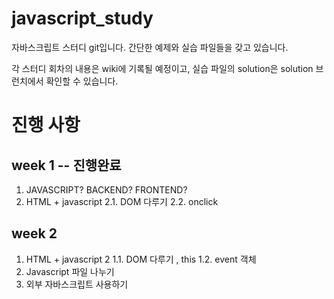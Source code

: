 # javascript_study

자바스크립트 스터디 git입니다. 
간단한 예제와 실습 파일들을 갖고 있습니다. 

각 스터디 회차의 내용은 wiki에 기록될 예정이고,
실습 파일의 solution은 solution 브런치에서 확인할 수 있습니다. 

# 진행 사항 
## week 1  -- 진행완료
1. JAVASCRIPT? BACKEND? FRONTEND? 
2. HTML + javascript
2.1. DOM 다루기
2.2. onclick

## week 2  
1. HTML + javascript 2
1.1. DOM 다루기 , this
1.2. event 객체
2. Javascript 파일 나누기
3. 외부 자바스크립트 사용하기

